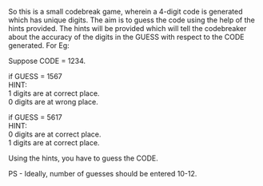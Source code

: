 So this is a small codebreak game, wherein a 4-digit code is generated which has unique digits. The aim is to guess the code using the help of the hints provided. 
The hints will be provided which will tell the codebreaker about the accuracy of the digits in the GUESS with respect to the CODE generated.
For Eg:

Suppose CODE = 1234.     

if  GUESS = 1567           
HINT:          
1 digits are at correct place.            
0 digits are at wrong place. 

if GUESS = 5617  
HINT:   
0 digits are at correct place.  
1 digits are at correct place.  
             
Using the hints, you have to guess the CODE.


PS - Ideally, number of guesses should be entered 10-12.
